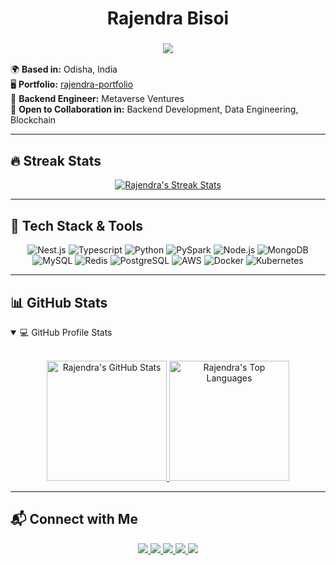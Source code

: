 <h1 align="center">Rajendra Bisoi</h1>
<h3 align="center">
  <img src="https://readme-typing-svg.herokuapp.com?center=true&vCenter=true&lines=Backend+%26+Data+Engineer;Transforming+Data+into+Scalable+Solutions">
</h3>

🌍 **Based in:** Odisha, India  
🖥️ **Portfolio:** [rajendra-portfolio](bit.ly/Blockchain_Portfolio_)  
🤝 **Backend Engineer:** Metaverse Ventures  
🚀 **Open to Collaboration in:** Backend Development, Data Engineering, Blockchain  

---

## 🔥 Streak Stats

<p align="center">
  <a href="https://github.com/coderRaj07">
    <img src="https://github-readme-streak-stats.herokuapp.com?user=coderRaj07&theme=great-gatsby&hide_border=true&fire=EB5454&sideNums=E8EBDF&currStreakNum=DFEB65" alt="Rajendra's Streak Stats"/>
  </a>
</p>

---

## 🚀 Tech Stack & Tools

<p align="center">
  <img src="https://icons8.com/icon/uJM6fQYqDaZK/nestjs" alt="Nest.js"/>
  <img src="https://img.icons8.com/color/48/typescript.png" alt="Typescript"/>
  <img src="https://img.icons8.com/color/48/python.png" alt="Python"/>
  <img src="https://img.icons8.com/color/48/apache-spark.png" alt="PySpark"/>
  <img src="https://img.icons8.com/color/48/nodejs.png" alt="Node.js"/>
  <img src="https://img.icons8.com/color/48/mongodb.png" alt="MongoDB"/>
  <img src="https://img.icons8.com/color/48/mysql-logo.png" alt="MySQL"/>
  <img src="https://img.icons8.com/color/48/redis.png" alt="Redis"/>
  <img src="https://img.icons8.com/color/48/postgreesql.png" alt="PostgreSQL"/>
  <img src="https://img.icons8.com/color/48/amazon-web-services.png" alt="AWS"/>
  <img src="https://img.icons8.com/color/48/docker.png" alt="Docker"/>
  <img src="https://img.icons8.com/color/48/kubernetes.png" alt="Kubernetes"/>
</p>

---

## 📊 GitHub Stats

<details open>
  <summary>💻 GitHub Profile Stats</summary>
  <br/>
  <p align="center">
    <a href="https://github.com/coderRaj07">
      <img src="https://github-readme-stats.vercel.app/api/?username=coderRaj07&show_icons=true&count_private=true&theme=highcontrast&hide_border=true" height="192px" alt="Rajendra's GitHub Stats"/>
    </a>
    <a href="https://github.com/coderRaj07">
      <img src="https://github-readme-stats.vercel.app/api/top-langs/?username=coderRaj07&langs_count=10&layout=compact&theme=highcontrast&hide_border=true" height="192px" alt="Rajendra's Top Languages"/>
    </a>
  </p>
</details>

---

## 📬 Connect with Me

<p align="center">
  <a href="mailto:12131501.edu@gmail.com">
    <img src="https://img.shields.io/badge/Gmail-D14836?style=for-the-badge&logo=gmail&logoColor=white"/>
  </a>
  <a href="https://in.linkedin.com/in/rajendra-bisoi" target="_blank">
    <img src="https://img.shields.io/badge/linkedin-%230077B5.svg?style=for-the-badge&logo=linkedin&logoColor=white"/>
  </a>
  <a href="https://github.com/coderRaj07">
    <img src="https://img.shields.io/badge/github-%23121011.svg?style=for-the-badge&logo=github&logoColor=white"/>
  </a>
  <a href="https://twitter.com/RajendraBisoi13" target="_blank">
    <img src="https://img.shields.io/badge/Twitter-%231DA1F2.svg?style=for-the-badge&logo=Twitter&logoColor=white"/>
  </a>
  <a href="https://discord.gg/raj131501" target="_blank">
    <img src="https://img.shields.io/badge/Discord-%237289DA.svg?style=for-the-badge&logo=discord&logoColor=white"/>
  </a>
</p>
